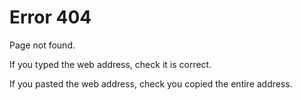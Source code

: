 # Error 404

Page not found.

If you typed the web address, check it is correct.

If you pasted the web address, check you copied the entire address.
